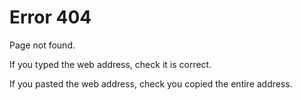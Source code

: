 # Error 404

Page not found.

If you typed the web address, check it is correct.

If you pasted the web address, check you copied the entire address.
